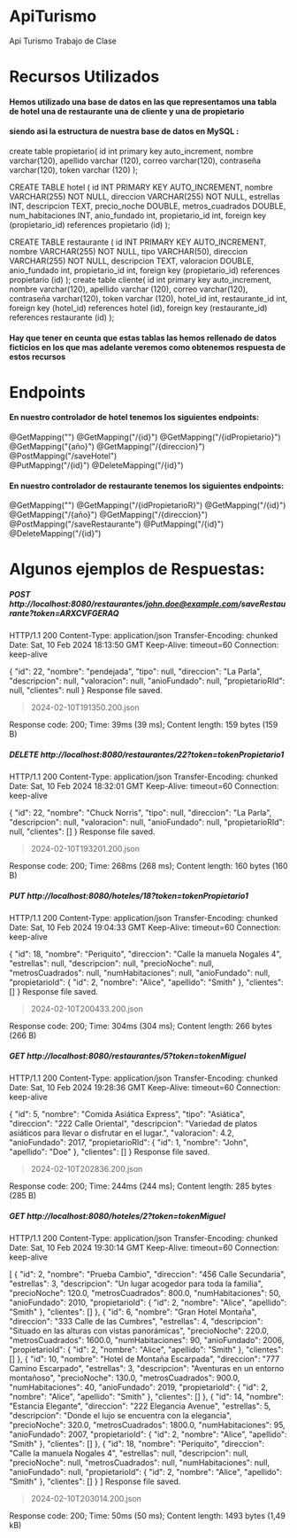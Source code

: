 # ApiTurismo
Api Turismo Trabajo de Clase
# Recursos Utilizados
#### Hemos utilizado una base de datos en las que representamos una tabla de hotel una de restaurante una de cliente y una de propietario
#### siendo asi la estructura de nuestra base de datos en MySQL :

create table propietario(
id int primary key auto_increment,
nombre varchar(120),
apellido varchar (120),
correo varchar(120),
contraseña varchar(120),
token varchar (120)
);

CREATE TABLE hotel (
    id INT PRIMARY KEY AUTO_INCREMENT,
    nombre VARCHAR(255) NOT NULL,
    direccion VARCHAR(255) NOT NULL,
    estrellas INT,
    descripcion TEXT,
    precio_noche DOUBLE,
    metros_cuadrados DOUBLE,
    num_habitaciones INT,
    anio_fundado int,
	propietario_id int,
	foreign key (propietario_id) references propietario (id)
);

CREATE TABLE restaurante (
    id INT PRIMARY KEY AUTO_INCREMENT,
    nombre VARCHAR(255) NOT NULL,
    tipo VARCHAR(50),
    direccion VARCHAR(255) NOT NULL,
    descripcion TEXT,
    valoracion DOUBLE,
    anio_fundado int,
    propietario_id int,
    foreign key (propietario_id) references propietario (id)
);
create table cliente(
id int primary key auto_increment,
nombre varchar(120),
apellido varchar (120),
correo varchar(120),
contraseña varchar(120),
token varchar (120),
hotel_id int,
restaurante_id int,
foreign key (hotel_id) references hotel (id),
foreign key (restaurante_id) references restaurante (id)
);
#### Hay que tener en ceunta que estas tablas las hemos rellenado de datos ficticios en los que mas adelante veremos como obtenemos respuesta de estos recursos
# Endpoints
#### En nuestro controlador de hotel tenemos los siguientes endpoints:
  @GetMapping("")
  @GetMapping("/{id}")
  @GetMapping("/{idPropietario}")
  @GetMapping("{año}")
  @GetMapping("/{direccion}")
  @PostMapping("/saveHotel")   
  @PutMapping("/{id}")
  @DeleteMapping("/{id}")
#### En nuestro controlador de restaurante tenemos los siguientes endpoints:
  @GetMapping("")
  @GetMapping("/{idPropietarioR}")
  @GetMapping("/{id}")
  @GetMapping("/{año}")
  @GetMapping("/{direccion}")
  @PostMapping("/saveRestaurante")
  @PutMapping("/{id}")
  @DeleteMapping("/{id}")

  # Algunos ejemplos de Respuestas:
  ##### POST http://localhost:8080/restaurantes/john.doe@example.com/saveRestaurante?token=ARXCVFGERAQ

HTTP/1.1 200 
Content-Type: application/json
Transfer-Encoding: chunked
Date: Sat, 10 Feb 2024 18:13:50 GMT
Keep-Alive: timeout=60
Connection: keep-alive

{
  "id": 22,
  "nombre": "pendejada",
  "tipo": null,
  "direccion": "La Parla",
  "descripcion": null,
  "valoracion": null,
  "anioFundado": null,
  "propietarioRId": null,
  "clientes": null
}
Response file saved.
> 2024-02-10T191350.200.json

Response code: 200; Time: 39ms (39 ms); Content length: 159 bytes (159 B)
##### DELETE http://localhost:8080/restaurantes/22?token=tokenPropietario1

HTTP/1.1 200 
Content-Type: application/json
Transfer-Encoding: chunked
Date: Sat, 10 Feb 2024 18:32:01 GMT
Keep-Alive: timeout=60
Connection: keep-alive

{
  "id": 22,
  "nombre": "Chuck Norris",
  "tipo": null,
  "direccion": "La Parla",
  "descripcion": null,
  "valoracion": null,
  "anioFundado": null,
  "propietarioRId": null,
  "clientes": []
}
Response file saved.
> 2024-02-10T193201.200.json

Response code: 200; Time: 268ms (268 ms); Content length: 160 bytes (160 B)

##### PUT http://localhost:8080/hoteles/18?token=tokenPropietario1

HTTP/1.1 200 
Content-Type: application/json
Transfer-Encoding: chunked
Date: Sat, 10 Feb 2024 19:04:33 GMT
Keep-Alive: timeout=60
Connection: keep-alive

{
  "id": 18,
  "nombre": "Periquito",
  "direccion": "Calle la manuela Nogales 4",
  "estrellas": null,
  "descripcion": null,
  "precioNoche": null,
  "metrosCuadrados": null,
  "numHabitaciones": null,
  "anioFundado": null,
  "propietarioId": {
    "id": 2,
    "nombre": "Alice",
    "apellido": "Smith"
  },
  "clientes": []
}
Response file saved.
> 2024-02-10T200433.200.json

Response code: 200; Time: 304ms (304 ms); Content length: 266 bytes (266 B)

##### GET http://localhost:8080/restaurantes/5?token=tokenMiguel

HTTP/1.1 200 
Content-Type: application/json
Transfer-Encoding: chunked
Date: Sat, 10 Feb 2024 19:28:36 GMT
Keep-Alive: timeout=60
Connection: keep-alive

{
  "id": 5,
  "nombre": "Comida Asiática Express",
  "tipo": "Asiática",
  "direccion": "222 Calle Oriental",
  "descripcion": "Variedad de platos asiáticos para llevar o disfrutar en el lugar.",
  "valoracion": 4.2,
  "anioFundado": 2017,
  "propietarioRId": {
    "id": 1,
    "nombre": "John",
    "apellido": "Doe"
  },
  "clientes": []
}
Response file saved.
> 2024-02-10T202836.200.json

Response code: 200; Time: 244ms (244 ms); Content length: 285 bytes (285 B)

##### GET http://localhost:8080/hoteles/2?token=tokenMiguel
HTTP/1.1 200 
Content-Type: application/json
Transfer-Encoding: chunked
Date: Sat, 10 Feb 2024 19:30:14 GMT
Keep-Alive: timeout=60
Connection: keep-alive

[
  {
    "id": 2,
    "nombre": "Prueba Cambio",
    "direccion": "456 Calle Secundaria",
    "estrellas": 3,
    "descripcion": "Un lugar acogedor para toda la familia",
    "precioNoche": 120.0,
    "metrosCuadrados": 800.0,
    "numHabitaciones": 50,
    "anioFundado": 2010,
    "propietarioId": {
      "id": 2,
      "nombre": "Alice",
      "apellido": "Smith"
    },
    "clientes": []
  },
  {
    "id": 6,
    "nombre": "Gran Hotel Montaña",
    "direccion": "333 Calle de las Cumbres",
    "estrellas": 4,
    "descripcion": "Situado en las alturas con vistas panorámicas",
    "precioNoche": 220.0,
    "metrosCuadrados": 1600.0,
    "numHabitaciones": 90,
    "anioFundado": 2006,
    "propietarioId": {
      "id": 2,
      "nombre": "Alice",
      "apellido": "Smith"
    },
    "clientes": []
  },
  {
    "id": 10,
    "nombre": "Hotel de Montaña Escarpada",
    "direccion": "777 Camino Escarpado",
    "estrellas": 3,
    "descripcion": "Aventuras en un entorno montañoso",
    "precioNoche": 130.0,
    "metrosCuadrados": 900.0,
    "numHabitaciones": 40,
    "anioFundado": 2019,
    "propietarioId": {
      "id": 2,
      "nombre": "Alice",
      "apellido": "Smith"
    },
    "clientes": []
  },
  {
    "id": 14,
    "nombre": "Estancia Elegante",
    "direccion": "222 Elegancia Avenue",
    "estrellas": 5,
    "descripcion": "Donde el lujo se encuentra con la elegancia",
    "precioNoche": 320.0,
    "metrosCuadrados": 1800.0,
    "numHabitaciones": 95,
    "anioFundado": 2007,
    "propietarioId": {
      "id": 2,
      "nombre": "Alice",
      "apellido": "Smith"
    },
    "clientes": []
  },
  {
    "id": 18,
    "nombre": "Periquito",
    "direccion": "Calle la manuela Nogales 4",
    "estrellas": null,
    "descripcion": null,
    "precioNoche": null,
    "metrosCuadrados": null,
    "numHabitaciones": null,
    "anioFundado": null,
    "propietarioId": {
      "id": 2,
      "nombre": "Alice",
      "apellido": "Smith"
    },
    "clientes": []
  }
]
Response file saved.
> 2024-02-10T203014.200.json

Response code: 200; Time: 50ms (50 ms); Content length: 1493 bytes (1,49 kB)
  
